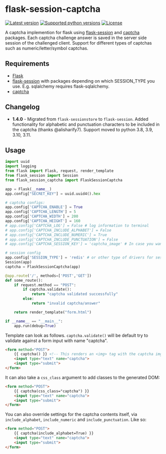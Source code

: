 
# flask-session-captcha

[![Latest version](https://img.shields.io/pypi/v/flask-session-captcha.svg)](https://pypi.python.org/pypi/flask-session-captcha)
[![Supported python versions](https://img.shields.io/pypi/pyversions/flask-session-captcha.svg)](https://pypi.python.org/pypi/flask-session-captcha)
[![License](https://img.shields.io/github/license/Tethik/flask-session-captcha.svg)](https://github.com/Tethik/flask-session-captcha/blob/master/LICENSE)


A captcha implemention for flask using [flask-session](https://pypi.python.org/pypi/Flask-Session/) and [captcha](https://pypi.python.org/pypi/captcha/) packages. 
Each captcha challenge answer is saved in the server side session of the challenged client.
Support for different types of captchas such as numeric/letter/symbol captchas.

## Requirements
* [Flask](https://pypi.python.org/pypi/Flask/)
* [flask-session](https://pypi.python.org/pypi/Flask-Session/) with packages depending on which SESSION_TYPE you use. E.g. sqlalchemy requires flask-sqlalchemy.
* [captcha](https://pypi.python.org/pypi/captcha/)

## Changelog

* **1.4.0** - Migrated from `flask-sessionstore` to `flask-session`. Added functionality for alphabetic and punctuation characters to be included in the captcha (thanks @alisharify7). Support moved to python 3.8, 3.9, 3.10, 3.11.

## Usage
```python
import uuid
import logging
from flask import Flask, request, render_template
from flask_session import Session
from flask_session_captcha import FlaskSessionCaptcha

app = Flask(__name__)
app.config["SECRET_KEY"] = uuid.uuid4().hex

# captcha configs:
app.config['CAPTCHA_ENABLE'] = True
app.config['CAPTCHA_LENGTH'] = 5
app.config['CAPTCHA_WIDTH'] = 200
app.config['CAPTCHA_HEIGHT'] = 160
# app.config['CAPTCHA_LOG'] = False # log information to terminal
# app.config['CAPTCHA_INCLUDE_ALPHABET'] = False
# app.config['CAPTCHA_INCLUDE_NUMERIC'] = True
# app.config['CAPTCHA_INCLUDE_PUNCTUATION'] = False
# app.config['CAPTCHA_SESSION_KEY'] = 'captcha_image' # In case you want to use another key in your session to store the captcha

# session config
app.config['SESSION_TYPE'] = 'redis' # or other type of drivers for session, see https://flask-session.readthedocs.io/en/latest/
Session(app)
captcha = FlaskSessionCaptcha(app)

@app.route('/', methods=['POST','GET'])
def some_route():
    if request.method == "POST":
        if captcha.validate():
            return "captcha validated successfully"
        else:
            return "invalid captcha/answer"

    return render_template("form.html")

if __name__ == "__main__":
    app.run(debug=True)
```


Template can look as follows. `captcha.validate()` will be default try to validate against a form input with name "captcha".

```html
<form method="POST">
    {{ captcha() }} <!-- This renders an <img> tag with the captcha img. -->
    <input type="text" name="captcha">
    <input type="submit">
</form>
```

It can also take a `css_class` argument to add classes to the generated DOM:

```html
<form method="POST">
    {{ captcha(css_class="captcha") }}
    <input type="text" name="captcha">
    <input type="submit">
</form>
```

You can also override settings for the captcha contents itself, via `include_alphabet`, `include_numeric` and `include_punctuation`.
Like so:

```html
<form method="POST">
    {{ captcha(include_alphabet=True) }}
    <input type="text" name="captcha">
    <input type="submit">
</form>
```
